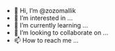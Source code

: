 - 👋 Hi, I’m @zozomallik
- 👀 I’m interested in ...
- 🌱 I’m currently learning ...
- 💞️ I’m looking to collaborate on ...
- 📫 How to reach me ...

<!---
zozomallik/zozomallik is a ✨ special ✨ repository because its `README.md` (this file) appears on your GitHub profile.
You can click the Preview link to take a look at your changes.
--->
